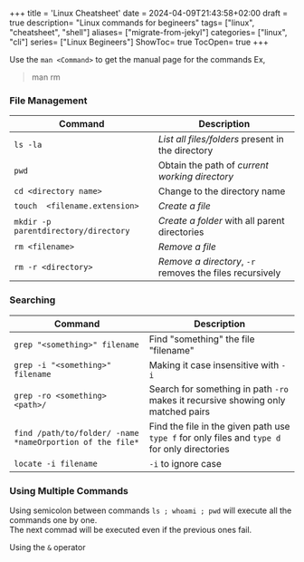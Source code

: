 +++
title = 'Linux Cheatsheet'
date = 2024-04-09T21:43:58+02:00
draft = true
description= "Linux commands for begineers"
tags= ["linux", "cheatsheet", "shell"]
aliases= ["migrate-from-jekyl"]
categories= ["linux", "cli"]
series= ["Linux Begineers"]
ShowToc= true
TocOpen= true
+++

Use the `man <Command>` to get the manual page for the commands Ex,
> man rm

### File Management

| Command                              | Description                                              |
| ----                                 | ---                                                      |
| `ls -la`                             | *List all files/folders* present in the directory        |
| `pwd`                                | Obtain the path of *current working directory*           |
| `cd <directory name>`                | Change to the directory name                             |
| `touch  <filename.extension>`        | *Create a file*                                          |
| `mkdir -p parentdirectory/directory` | *Create a folder* with all parent directories            |
| `rm <filename>`                      | *Remove a file*                                          |
| `rm -r <directory>`                  | *Remove a directory*, `-r` removes the files recursively |

### Searching

| Command                                                   | Description                                                                                   |
| ----                                                      | ---                                                                                           |
| `grep "<something>" filename`                             | Find "something" the file "filename"                                                          |
| `grep -i "<something>" filename`                          | Making it case insensitive with `-i`                                                          |
| `grep -ro <something> <path>/`                            | Search for something in path `-ro` makes it recursive showing only matched pairs              |
| `find /path/to/folder/ -name *nameOrportion of the file*` | Find the file in the given path use `type f` for only files and `type d` for only directories |
| `locate -i filename`                                      | `-i` to ignore case                                                                           |

### Using Multiple Commands

Using semicolon between commands `ls ; whoami ; pwd` will execute all the commands one by one.  
The next commad will be executed even if the previous ones fail.

Using the `&` operator 







